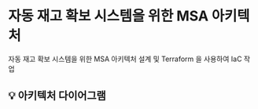 # 자동 재고 확보 시스템을 위한 MSA 아키텍처
자동 재고 확보 시스템을 위한 MSA 아키텍처 설계 및 Terraform 을 사용하여 IaC 작업

## 💡 아키텍처 다이어그램
